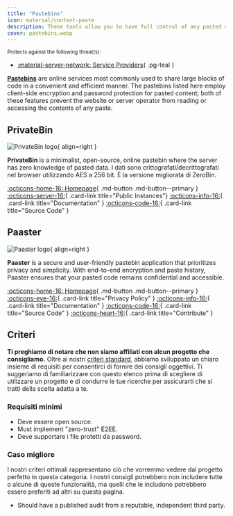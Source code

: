 ```yaml
---
title: "Pastebins"
icon: material/content-paste
description: These tools allow you to have full control of any pasted data you share to other parties.
cover: pastebins.webp
---
```


<small>Protects against the following threat(s):</small>

- [:material-server-network: Service Providers](basics/common-threats.md#privacy-from-service-providers){ .pg-teal }

[**Pastebins**](https://en.wikipedia.org/wiki/Pastebin) are online services most commonly used to share large blocks of code in a convenient and efficient manner. The pastebins listed here employ client-side encryption and password protection for pasted content; both of these features prevent the website or server operator from reading or accessing the contents of any paste.

## PrivateBin

<div class="admonition recommendation" markdown>

![PrivateBin logo](assets/img/pastebins/privatebin.svg){ align=right }

**PrivateBin** is a minimalist, open-source, online pastebin where the server has zero knowledge of pasted data. I dati sono crittografati/decrittografati nel browser utilizzando AES a 256 bit. È la versione migliorata di ZeroBin.

[:octicons-home-16: Homepage](https://privatebin.info){ .md-button .md-button--primary }
[:octicons-server-16:](https://privatebin.info/directory){ .card-link title="Public Instances"}
[:octicons-info-16:](https://github.com/PrivateBin/PrivateBin/wiki/FAQ){ .card-link title="Documentation" }
[:octicons-code-16:](https://github.com/PrivateBin/PrivateBin){ .card-link title="Source Code" }

</div>

## Paaster

<div class="admonition recommendation" markdown>

![Paaster logo](assets/img/pastebins/paaster.svg){ align=right }

**Paaster** is a secure and user-friendly pastebin application that prioritizes privacy and simplicity. With end-to-end encryption and paste history, Paaster ensures that your pasted code remains confidential and accessible.

[:octicons-home-16: Homepage](https://paaster.io){ .md-button .md-button--primary }
[:octicons-eye-16:](https://paaster.io/privacy-policy){ .card-link title="Privacy Policy" }
[:octicons-info-16:](https://github.com/WardPearce/paaster#security){ .card-link title="Documentation" }
[:octicons-code-16:](https://github.com/WardPearce/paaster){ .card-link title="Source Code" }
[:octicons-heart-16:](https://github.com/sponsors/WardPearce){ .card-link title="Contribute" }

</div>

## Criteri

**Ti preghiamo di notare che non siamo affiliati con alcun progetto che consigliamo.** Oltre ai nostri [criteri standard](about/criteria.md), abbiamo sviluppato un chiaro insieme di requisiti per consentirci di fornire dei consigli oggettivi. Ti suggeriamo di familiarizzare con questo elenco prima di scegliere di utilizzare un progetto e di condurre le tue ricerche per assicurarti che si tratti della scelta adatta a te.

### Requisiti minimi

- Deve essere open source.
- Must implement "zero-trust" E2EE.
- Deve supportare i file protetti da password.

### Caso migliore

I nostri criteri ottimali rappresentano ciò che vorremmo vedere dal progetto perfetto in questa categoria. I nostri consigli potrebbero non includere tutte o alcune di queste funzionalità, ma quelli che le includono potrebbero essere preferiti ad altri su questa pagina.

- Should have a published audit from a reputable, independent third party.
